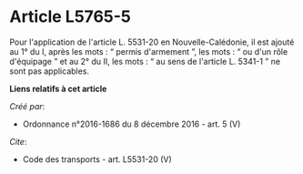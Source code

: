 # Article L5765-5

Pour l'application de l'article L. 5531-20 en Nouvelle-Calédonie, il est ajouté au 1° du I, après les mots : “ permis
d'armement ”, les mots : “ ou d'un rôle d'équipage ” et au 2° du II, les mots : “ au sens de l'article L. 5341-1 ” ne sont
pas applicables.

**Liens relatifs à cet article**

_Créé par_:

  - Ordonnance n°2016-1686 du 8 décembre 2016 - art. 5 (V)

_Cite_:

  - Code des transports - art. L5531-20 (V)
